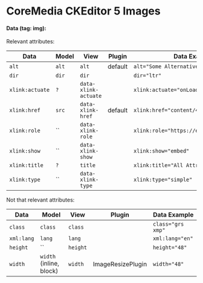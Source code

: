 CoreMedia CKEditor 5 Images
================================================================================

#### Data (tag: img):

Relevant attributes:

| Data            | Model | View                 | Plugin  | Data Example                              |
|-----------------|-------|----------------------|---------|-------------------------------------------|
| `alt`           | `alt` | `alt`                | default | `alt="Some Alternative"`                  |
| `dir`           | `dir` | `dir`                |         | `dir="ltr"`                               |
| `xlink:actuate` | `?`   | `data-xlink-actuate` |         | `xlink:actuate="onLoad"`                  |
| `xlink:href `   | `src` | `data-xlink-href`    | default | `xlink:href="content/42#properties.data"` | 
| `xlink:role`    | ``    | `data-xlink-role`    |         | `xlink:role="https://example.org/"`       | 
| `xlink:show`    | ``    | `data-xlink-show`    |         | `xlink:show="embed"`                      |
| `xlink:title`   | `?`   | `title`              |         | `xlink:title="All Attributes"`            | 
| `xlink:type`    | ``    | `data-xlink-type`    |         | `xlink:type="simple"`                     |

Not that relevant attributes:

| Data       | Model                   | View     | Plugin            | Data Example        |
|------------|-------------------------|----------|-------------------|---------------------|
| `class`    | `class`                 | `class`  |                   | `class="grs xmp"`   | 
| `xml:lang` | `lang`                  | `lang`   |                   | `xml:lang="en"`     |
| `height`   | ``                      | `height` |                   | `height="48"`       |
| `width`    | `width` (inline, block) | `width`  | ImageResizePlugin | `width="48"`        |
